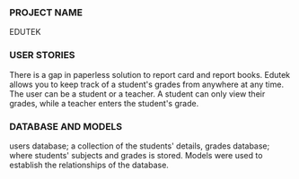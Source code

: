 ### PROJECT NAME
EDUTEK
### USER STORIES
There is a gap in paperless solution to report card and report books. 
Edutek allows you to keep track of a student's grades from anywhere at any time.
The user can be a student or a teacher. A student can only view their grades, while a teacher enters the student's grade.
### DATABASE AND MODELS
users database; a collection of the students' details,
grades database; where students' subjects and grades is stored.
Models were used to establish the relationships of the database. 